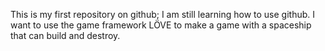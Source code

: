 This is my first repository on github; I am still learning how to use github.
I want to use the game framework LÖVE to make a game with a spaceship that can build and destroy.
